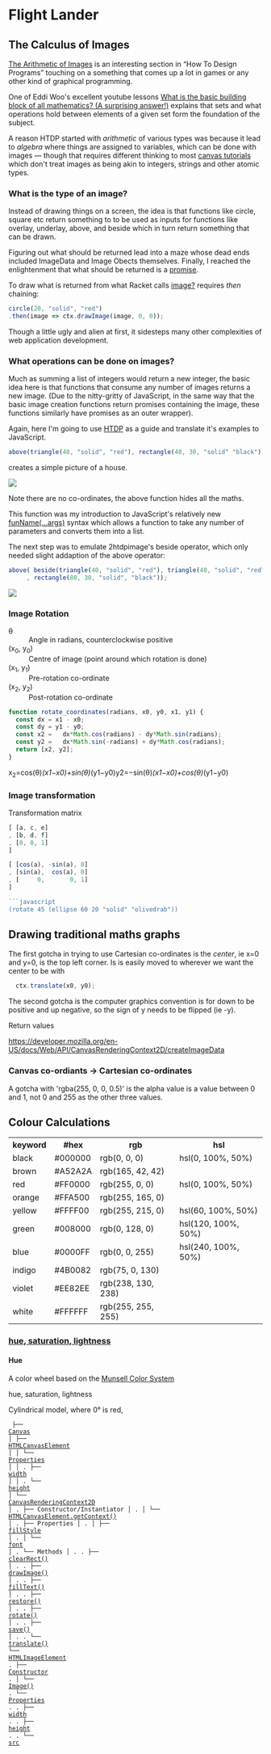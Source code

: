 <h1>Flight Lander</h1>

<h2>The Calculus of Images</h2>

<a href="https://htdp.org/2020-8-1/Book/part_one.html#%28part._sec~3aarith-images%29">The Arithmetic of Images</a>
is an interesting section in <q>How To Design Programs</q> touching on a something that comes up a lot in games
or any other kind of graphical programming.

One of Eddi Woo's excellent youtube lessons <a href="https://www.youtube.com/watch?v=JsduHKckB04&t=2s">
What is the basic building block of all mathematics? (A surprising answer!)</a> explains that sets and
what operations hold between elements of a given set form the foundation of the subject.

A reason HTDP started with <em>arithmetic</em> of various types was because it lead to <em>algebra</em>
where things are assigned to variables, which can be done with images &mdash; though that requires different
thinking to most <a href="https://developer.mozilla.org/en-US/docs/Web/API/Canvas_API/Tutorial">canvas tutorials</a>
which don't treat images as being akin to integers, strings and other atomic types.

<h3>What is the type of an image?</h3>


Instead of drawing things on a screen, the idea is that functions like circle, square etc return something to
to be used as inputs for functions like overlay, underlay, above, and beside which in turn return something that can be drawn.

Figuring out what should be returned lead into a maze whose dead ends included ImageData and Image Obects themselves.
Finally, I reached the enlightenment that what should be returned is a 
<a href="https://javascript.info/promise-basics">promise</a>.

To draw what is returned from what Racket calls 
<a href="https://docs.racket-lang.org/teachpack/2htdpimage.html#%28def._%28%28lib._2htdp%2Fimage..rkt%29._image~3f%29%29">
image?</a> requires <em>then</em> chaining:

```javascript
circle(20, "solid", "red")
.then(image => ctx.drawImage(image, 0, 0));
```

Though a little ugly and alien at first, it sidesteps many other complexities of web application development.

<h3>What operations can be done on images?</h3>

Much as summing a list of integers would return a new integer, the basic idea here is that functions that consume
any number of images returns a new image. (Due to the nitty-gritty of JavaScript, in the same way that the basic
image creation functions return promises containing the image, these functions similarly have promises as an
outer wrapper).

Again, here I'm going to use <a href="https://docs.racket-lang.org/teachpack/2htdpimage-guide.html">HTDP</a> as a guide
and translate it's examples to JavaScript.

```javascript
above(triangle(40, "solid", "red"), rectangle(40, 30, "solid" "black"));
```

creates a simple picture of a house. 

<img src="house1.png" />

Note there are no co-ordinates, the above function hides all the maths.

This function was my introduction to JavaScript's relatively new 
<a href="https://developer.mozilla.org/en-US/docs/Web/JavaScript/Reference/Functions/rest_parameters">funName(...args)</a>
syntax which allows a function to take any number of parameters and converts them into a list.


The next step was to emulate 2htdpimage's beside operator, which only needed slight addaption of the above operator:

```javascript
above( beside(triangle(40, "solid", "red"), triangle(40, "solid", "red"))
     , rectangle(80, 30, "solid", "black"));
```

<img src="house2.png" />

<h3>Image Rotation</h3>

<dl>
  <dt>θ</dt><dd>Angle in radians, counterclockwise positive</dd>
  <dt>(x<sub>0</sub>, y<sub>0</sub>)</dt><dd>Centre of image (point around which rotation is done)</dd>
  <dt>(x<sub>1</sub>, y<sub>1</sub>)</dt><dd>Pre-rotation co-ordinate</dd>
  <dt>(x<sub>2</sub>, y<sub>2</sub>)</dt><dd>Post-rotation co-ordinate</dd>
</dl>


```javascript
function rotate_coordinates(radians, x0, y0, x1, y1) {
  const dx = x1 - x0;
  const dy = y1 - y0;
  const x2 =   dx*Math.cos(radians) - dy*Math.sin(radians);
  const y2 =   dx*Math.sin(-radians) + dy*Math.cos(radians);
  return [x2, y2];
}
```

x<sub>2</sub>=cos(θ)*(x1−x0)+sin(θ)*(y1−y0)y2=−sin(θ)*(x1−x0)+cos(θ)*(y1−y0)


<h3>Image transformation</h3>

Transformation matrix

```javascript
[ [a, c, e]
, [b, d, f]
, [0, 0, 1]
]

[ [cos(a), -sin(a), 0]
, [sin(a),  cos(a), 0]
, [     0,       0, 1]
]

```javascript
(rotate 45 (ellipse 60 20 "solid" "olivedrab"))
```

<h2>Drawing traditional maths graphs</h2>

The first gotcha in trying to use Cartesian co-ordinates is the <em>center</em>, ie x=0 and y=0,
is the top left corner. Is is easily moved to wherever we want the center to be with

```javascript
  ctx.translate(x0, y0);
```

The second gotcha is the computer graphics convention is for down to be positive and up negative, so
the sign of y needs to be flipped (ie -y).


Return values <a href="https://developer.mozilla.org/en-US/docs/Web/API/CanvasRenderingContext2D/createImageData">


https://developer.mozilla.org/en-US/docs/Web/API/CanvasRenderingContext2D/createImageData

<h3>Canvas co-ordiants -> Cartesian co-ordinates</h3>

A gotcha with 'rgba(255, 0, 0, 0.5)' is the alpha value is a value between 0 and 1, not 0 and 255 as the other
three values.

<h2>Colour Calculations</h2>

<table>
<tr><th>keyword</th><th>#hex</th><th>rgb</th><th>hsl</th></tr>
<tr><td>black</td><td>#000000</td><td>rgb(0, 0, 0)</td><td>hsl(0, 100%, 50%)</td></tr>
<tr><td>brown</td><td>#A52A2A</td><td>rgb(165, 42, 42)</td><td></td></tr>
<tr><td>red</td><td>#FF0000</td><td>rgb(255, 0, 0)</td><td>hsl(0, 100%, 50%)</td></tr>
<tr><td>orange</td><td>#FFA500</td><td>rgb(255, 165, 0)</td><td></td></tr>
<tr><td>yellow</td><td>#FFFF00</td><td>rgb(255, 215, 0)</td><td>hsl(60, 100%, 50%)</td></tr>
<tr><td>green</td><td>#008000</td><td>rgb(0, 128, 0)</td><td>hsl(120, 100%, 50%)</td></tr>
<tr><td>blue</td><td>#0000FF</td><td>rgb(0, 0, 255)</td><td>hsl(240, 100%, 50%)</td></tr>
<tr><td>indigo</td><td>#4B0082</td><td>rgb(75, 0, 130)</td><td></td></tr>
<tr><td>violet</td><td>#EE82EE</td><td>rgb(238, 130, 238)</td><td></td></tr>
<tr><td>white</td><td>#FFFFFF</td><td>rgb(255, 255, 255)</td><td></td></tr>
</table>

<h3><a href="https://en.wikipedia.org/wiki/HSL_and_HSV">hue, saturation, lightness</a></a>

<h4>Hue</h4>

A color wheel based on the 
<a href="https://en.wikipedia.org/wiki/Munsell_color_system">Munsell Color System</a>


hue, saturation, lightness

Cylindrical model, where 0° is red, 


<code><pre>
├── <a href="https://developer.mozilla.org/en-US/docs/Web/API/Canvas_API">Canvas</a>
│   ├── <a href="https://developer.mozilla.org/en-US/docs/Web/API/HTMLCanvasElement">HTMLCanvasElement</a>
│   │   └── <a href="https://developer.mozilla.org/en-US/docs/Web/API/HTMLCanvasElement#Properties">Properties</a>
│   │   .   ├── <a href="https://developer.mozilla.org/en-US/docs/Web/API/HTMLCanvasElement/width">width</a>
│   │   .   └── <a href="https://developer.mozilla.org/en-US/docs/Web/API/HTMLCanvasElement/height">height</a>
│   └── <a href="https://developer.mozilla.org/en-US/docs/Web/API/CanvasRenderingContext2D">CanvasRenderingContext2D</a>
│   .   ├── Constructor/Instantiator
│   .   │   └── <a href="developer.mozilla.org/en-US/docs/Web/API/HTMLCanvasElement/getContext">HTMLCanvasElement.getContext()</a>
│   .   ├── Properties
│   .   │   ├── <a href="https://developer.mozilla.org/en-US/docs/Web/API/CanvasRenderingContext2D/fillStyle">fillStyle</a>
│   .   │   └── <a href="https://developer.mozilla.org/en-US/docs/Web/API/CanvasRenderingContext2D/font">font</a>
│   .   └── Methods
│   .   .   ├── <a href="https://developer.mozilla.org/en-US/docs/Web/API/CanvasRenderingContext2D/clearRect">clearRect()</a>
│   .   .   ├── <a href="https://developer.mozilla.org/en-US/docs/Web/API/CanvasRenderingContext2D/drawImage">drawImage()</a>
│   .   .   ├── <a href="https://developer.mozilla.org/en-US/docs/Web/API/CanvasRenderingContext2D/fillText">fillText()</a>
│   .   .   ├── <a href="https://developer.mozilla.org/en-US/docs/Web/API/CanvasRenderingContext2D/restore">restore()</a>
│   .   .   ├── <a href="https://developer.mozilla.org/en-US/docs/Web/API/CanvasRenderingContext2D/rotate">rotate()</a>
│   .   .   ├── <a href="https://developer.mozilla.org/en-US/docs/Web/API/CanvasRenderingContext2D/save">save()</a>
│   .   .   └── <a href="https://developer.mozilla.org/en-US/docs/Web/API/CanvasRenderingContext2D/translate">translate()</a>
└── <a href="https://developer.mozilla.org/en-US/docs/Web/API/HTMLImageElement">HTMLImageElement</a>
.   ├── <a href="https://developer.mozilla.org/en-US/docs/Web/API/HTMLImageElement#Constructor">Constructor</a>
.   │   └── <a href="https://developer.mozilla.org/en-US/docs/Web/API/HTMLImageElement/Image">Image()</a>
.   └── <a href="https://developer.mozilla.org/en-US/docs/Web/API/HTMLImageElement#Properties">Properties</a>
.   .   ├── <a href="https://developer.mozilla.org/en-US/docs/Web/API/HTMLImageElement/width">width</a>
.   .   ├── <a href="https://developer.mozilla.org/en-US/docs/Web/API/HTMLImageElement/height">height</a>
.   .   └── <a href="https://developer.mozilla.org/en-US/docs/Web/API/HTMLImageElement/src">src</a>
</pre></code>

